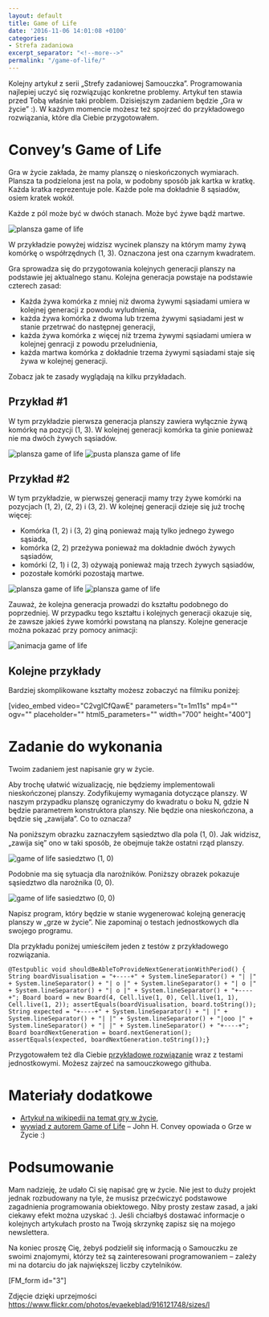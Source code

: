 ```yaml
---
layout: default
title: Game of Life
date: '2016-11-06 14:01:08 +0100'
categories:
- Strefa zadaniowa
excerpt_separator: "<!--more-->"
permalink: "/game-of-life/"
---
```

Kolejny artykuł z serii „Strefy zadaniowej Samouczka”. Programowania najlepiej uczyć się rozwiązując konkretne problemy. Artykuł ten stawia przed Tobą właśnie taki problem.&nbsp;Dzisiejszym zadaniem będzie „Gra w życie” :). W każdym momencie możesz też spojrzeć do przykładowego rozwiązania, które dla Ciebie przygotowałem.

# Convey’s Game of Life
  
Gra w życie zakłada, że mamy planszę o nieskończonych wymiarach. Plansza ta podzielona jest na pola, w podobny sposób jak kartka w kratkę. Każda kratka reprezentuje pole. Każde pole ma dokładnie 8 sąsiadów, osiem kratek wokół.

Każde z pól może być w dwóch stanach. Może być żywe bądź martwe.

![plansza game of life](http://www.samouczekprogramisty.pl/wp-content/uploads/2016/11/zywa13.gif)

W przykładzie powyżej widzisz wycinek planszy na którym mamy żywą komórkę o współrzędnych (1, 3). Oznaczona jest ona czarnym kwadratem.

Gra sprowadza się do przygotowania kolejnych generacji planszy na podstawie jej aktualnego stanu. Kolejna generacja powstaje na podstawie czterech zasad:

- Każda żywa komórka z mniej niż dwoma żywymi sąsiadami umiera w kolejnej generacji z powodu wyludnienia,
- każda żywa komórka z dwoma lub trzema żywymi sąsiadami jest w stanie przetrwać do następnej generacji,
- każda żywa komórka z więcej niż trzema żywymi sąsiadami umiera w kolejnej genracji z powodu przeludnienia,
- każda martwa komórka z dokładnie trzema żywymi sąsiadami staje się żywa w kolejnej generacji.
  
  
Zobacz jak te zasady wyglądają na kilku przykładach.
## Przykład #1
  
W tym przykładzie pierwsza generacja planszy zawiera wyłącznie żywą komórkę na pozycji (1, 3). W kolejnej generacji komórka ta ginie ponieważ nie ma dwóch żywych sąsiadów.

![plansza game of life](http://www.samouczekprogramisty.pl/wp-content/uploads/2016/11/zywa13.gif) ![pusta plansza game of life](http://www.samouczekprogramisty.pl/wp-content/uploads/2016/11/pusta.gif)

## Przykład #2
  
W tym przykładzie, w pierwszej generacji mamy trzy żywe komórki na pozycjach (1, 2), (2, 2) i (3, 2). W kolejnej generacji dzieje się już trochę więcej:
- Komórka (1, 2) i (3, 2) giną ponieważ mają tylko jednego żywego sąsiada,
- komórka (2, 2) przeżywa ponieważ ma dokładnie dwóch żywych sąsiadów,
- komórki (2, 1) i (2, 3) ożywają ponieważ mają trzech żywych sąsiadów,
- pozostałe komórki pozostają martwe.
  
  
 ![plansza game of life](http://www.samouczekprogramisty.pl/wp-content/uploads/2016/11/plansza_okres2_poziom.gif) ![plansza game of life](http://www.samouczekprogramisty.pl/wp-content/uploads/2016/11/plansza_okres2_pion.gif)

Zauważ, że kolejna generacja prowadzi do kształtu podobnego do poprzedniej. W przypadku tego kształtu i kolejnych generacji okazuje się, że zawsze jakieś żywe komórki powstaną na planszy. Kolejne generacje można pokazać przy pomocy animacji:

![animacja game of life](http://www.samouczekprogramisty.pl/wp-content/uploads/2016/11/plansza_okres2_animacja.gif)

## Kolejne przykłady
  
Bardziej skomplikowane kształty możesz zobaczyć na filmiku poniżej:

[video\_embed video="C2vgICfQawE" parameters="t=1m11s" mp4="" ogv="" placeholder="" html5\_parameters="" width="700" height="400"]

# Zadanie do wykonania
  
Twoim zadaniem jest napisanie gry w życie.

Aby trochę ułatwić wizualizację, nie będziemy implementowali nieskończonej planszy. Zodyfikujemy wymagania dotyczące planszy. W naszym przypadku planszę ograniczymy do kwadratu o boku N, gdzie N będzie parametrem konstruktora planszy. Nie będzie ona nieskończona, a będzie się „zawijała”. Co to oznacza?

Na poniższym obrazku zaznaczyłem sąsiedztwo dla pola (1, 0). Jak widzisz, „zawija się” ono w taki sposób, że obejmuje także ostatni rząd planszy.

![game of life sasiedztwo (1, 0)](http://www.samouczekprogramisty.pl/wp-content/uploads/2016/11/plansza_sasiedztwo_10.gif)

Podobnie ma się sytuacja dla narożników. Poniższy obrazek pokazuje sąsiedztwo dla narożnika (0, 0).

![game of life sasiedztwo (0, 0)](http://www.samouczekprogramisty.pl/wp-content/uploads/2016/11/plansza_sasiedztwo_00.gif)

Napisz program, który będzie w stanie wygenerować kolejną generację planszy w „grze w życie”. Nie zapominaj o testach jednostkowych dla swojego programu.

Dla przykładu poniżej umieściłem jeden z testów z przykładowego rozwiązania.

    @Testpublic void shouldBeAbleToProvideNextGenerationWithPeriod() { String boardVisualisation = "+----+" + System.lineSeparator() + "| |" + System.lineSeparator() + "| o |" + System.lineSeparator() + "| o |" + System.lineSeparator() + "| o |" + System.lineSeparator() + "+----+"; Board board = new Board(4, Cell.live(1, 0), Cell.live(1, 1), Cell.live(1, 2)); assertEquals(boardVisualisation, board.toString()); String expected = "+----+" + System.lineSeparator() + "| |" + System.lineSeparator() + "| |" + System.lineSeparator() + "|ooo |" + System.lineSeparator() + "| |" + System.lineSeparator() + "+----+"; Board boardNextGeneration = board.nextGeneration(); assertEquals(expected, boardNextGeneration.toString());}

  
Przygotowałem też dla Ciebie [przykładowe rozwiązanie](https://github.com/SamouczekProgramisty/StrefaZadaniowaSamouka/tree/master/03_game_of_life) wraz z testami jednostkowymi. Możesz zajrzeć na samouczkowego githuba.
# Materiały dodatkowe

- [Artykuł na wikipedii na temat gry w życie](https://en.wikipedia.org/wiki/Conway%27s_Game_of_Life),
- [wywiad z autorem Game of Life](https://www.youtube.com/watch?v=R9Plq-D1gEk) – John H. Convey opowiada o Grze w Życie :)
  

# Podsumowanie
  
Mam nadzieję, że udało Ci się napisać grę w życie. Nie jest to duży projekt jednak rozbudowany na tyle, że musisz przećwiczyć podstawowe zagadnienia programowania obiektowego. Niby prosty zestaw zasad, a jaki ciekawy efekt można uzyskać :). Jeśli chciałbyś dostawać informacje o kolejnych artykułach prosto na Twoją skrzynkę zapisz się na mojego newslettera.

Na koniec proszę Cię, żebyś podzielił się informacją o Samouczku ze swoimi znajomymi, którzy też są zainteresowani programowaniem – zależy mi na dotarciu do jak największej liczby czytelników.

[FM\_form id="3"]

Zdjęcie dzięki uprzejmości https://www.flickr.com/photos/evaekeblad/916121748/sizes/l

